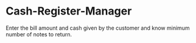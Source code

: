 # Cash-Register-Manager
Enter the bill amount and cash given by the customer and know minimum number of notes to return.
